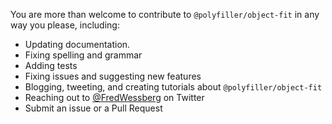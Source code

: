 You are more than welcome to contribute to `@polyfiller/object-fit` in any way you please, including:

- Updating documentation.
- Fixing spelling and grammar
- Adding tests
- Fixing issues and suggesting new features
- Blogging, tweeting, and creating tutorials about `@polyfiller/object-fit`
- Reaching out to [@FredWessberg](https://twitter.com/FredWessberg) on Twitter
- Submit an issue or a Pull Request
